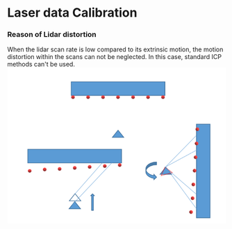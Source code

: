 # Laser data Calibration

### Reason of Lidar distortion
When the lidar scan rate is low compared to its extrinsic motion, the motion distortion within the scans can not be neglected. In this case, standard ICP methods can't be used.
<dev align=center><img src=./doc/distortion1.png></dev>
